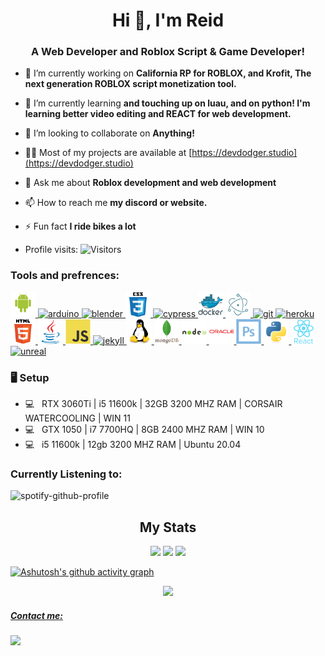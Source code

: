 <h1 align="center">Hi 👋, I'm Reid</h1>
<h3 align="center">A Web Developer and Roblox Script & Game Developer!</h3>

- 🔭 I’m currently working on **California RP for ROBLOX, and Krofit, The next generation ROBLOX script monetization tool.**

- 🌱 I’m currently learning **and touching up on luau, and on python! I'm learning better video editing and REACT for web development.**

- 👯 I’m looking to collaborate on **Anything!**

- 👨‍💻 Most of my projects are available at [https://devdodger.studio](https://devdodger.studio)

- 💬 Ask me about **Roblox development and web development**

- 📫 How to reach me **my discord or website.**

- ⚡ Fun fact **I ride bikes a lot**

- Profile visits:  <img src="https://komarev.com/ghpvc/?username=devdodger&label=Profile%20Views&color=9645f4&style=flat&label=Visitors" alt="Visitors"></a>

<p align="left">
</p>

<h3 align="left">Tools and prefrences:</h3>
<p align="left"> <a href="https://developer.android.com" target="_blank" rel="noreferrer"> <img src="https://raw.githubusercontent.com/devicons/devicon/master/icons/android/android-original-wordmark.svg" alt="android" width="40" height="40"/> </a> <a href="https://www.arduino.cc/" target="_blank" rel="noreferrer"> <img src="https://cdn.worldvectorlogo.com/logos/arduino-1.svg" alt="arduino" width="40" height="40"/> </a> <a href="https://www.blender.org/" target="_blank" rel="noreferrer"> <img src="https://download.blender.org/branding/community/blender_community_badge_white.svg" alt="blender" width="40" height="40"/> </a> <a href="https://www.w3schools.com/css/" target="_blank" rel="noreferrer"> <img src="https://raw.githubusercontent.com/devicons/devicon/master/icons/css3/css3-original-wordmark.svg" alt="css3" width="40" height="40"/> </a> <a href="https://www.cypress.io" target="_blank" rel="noreferrer"> <img src="https://raw.githubusercontent.com/simple-icons/simple-icons/6e46ec1fc23b60c8fd0d2f2ff46db82e16dbd75f/icons/cypress.svg" alt="cypress" width="40" height="40"/> </a> <a href="https://www.docker.com/" target="_blank" rel="noreferrer"> <img src="https://raw.githubusercontent.com/devicons/devicon/master/icons/docker/docker-original-wordmark.svg" alt="docker" width="40" height="40"/> </a> <a href="https://www.electronjs.org" target="_blank" rel="noreferrer"> <img src="https://raw.githubusercontent.com/devicons/devicon/master/icons/electron/electron-original.svg" alt="electron" width="40" height="40"/> </a> <a href="https://git-scm.com/" target="_blank" rel="noreferrer"> <img src="https://www.vectorlogo.zone/logos/git-scm/git-scm-icon.svg" alt="git" width="40" height="40"/> </a> <a href="https://heroku.com" target="_blank" rel="noreferrer"> <img src="https://www.vectorlogo.zone/logos/heroku/heroku-icon.svg" alt="heroku" width="40" height="40"/> </a> <a href="https://www.w3.org/html/" target="_blank" rel="noreferrer"> <img src="https://raw.githubusercontent.com/devicons/devicon/master/icons/html5/html5-original-wordmark.svg" alt="html5" width="40" height="40"/> </a> <a href="https://www.java.com" target="_blank" rel="noreferrer"> <img src="https://raw.githubusercontent.com/devicons/devicon/master/icons/java/java-original.svg" alt="java" width="40" height="40"/> </a> <a href="https://developer.mozilla.org/en-US/docs/Web/JavaScript" target="_blank" rel="noreferrer"> <img src="https://raw.githubusercontent.com/devicons/devicon/master/icons/javascript/javascript-original.svg" alt="javascript" width="40" height="40"/> </a> <a href="https://jekyllrb.com/" target="_blank" rel="noreferrer"> <img src="https://www.vectorlogo.zone/logos/jekyllrb/jekyllrb-icon.svg" alt="jekyll" width="40" height="40"/> </a> <a href="https://www.linux.org/" target="_blank" rel="noreferrer"> <img src="https://raw.githubusercontent.com/devicons/devicon/master/icons/linux/linux-original.svg" alt="linux" width="40" height="40"/> </a> <a href="https://www.mongodb.com/" target="_blank" rel="noreferrer"> <img src="https://raw.githubusercontent.com/devicons/devicon/master/icons/mongodb/mongodb-original-wordmark.svg" alt="mongodb" width="40" height="40"/> </a> <a href="https://nodejs.org" target="_blank" rel="noreferrer"> <img src="https://raw.githubusercontent.com/devicons/devicon/master/icons/nodejs/nodejs-original-wordmark.svg" alt="nodejs" width="40" height="40"/> </a> <a href="https://www.oracle.com/" target="_blank" rel="noreferrer"> <img src="https://raw.githubusercontent.com/devicons/devicon/master/icons/oracle/oracle-original.svg" alt="oracle" width="40" height="40"/> </a> <a href="https://www.photoshop.com/en" target="_blank" rel="noreferrer"> <img src="https://raw.githubusercontent.com/devicons/devicon/master/icons/photoshop/photoshop-line.svg" alt="photoshop" width="40" height="40"/> </a> <a href="https://www.python.org" target="_blank" rel="noreferrer"> <img src="https://raw.githubusercontent.com/devicons/devicon/master/icons/python/python-original.svg" alt="python" width="40" height="40"/> </a> <a href="https://reactjs.org/" target="_blank" rel="noreferrer"> <img src="https://raw.githubusercontent.com/devicons/devicon/master/icons/react/react-original-wordmark.svg" alt="react" width="40" height="40"/> </a> <a href="https://unrealengine.com/" target="_blank" rel="noreferrer"> <img src="https://raw.githubusercontent.com/kenangundogan/fontisto/036b7eca71aab1bef8e6a0518f7329f13ed62f6b/icons/svg/brand/unreal-engine.svg" alt="unreal" width="40" height="40"/> </a> </p>

<h3> 🖥️ Setup</h3>

- 💻 &nbsp; RTX 3060Ti |  i5 11600k | 32GB 3200 MHZ RAM | CORSAIR WATERCOOLING | WIN 11
- 💻 &nbsp; GTX 1050 | i7 7700HQ | 8GB  2400 MHZ RAM | WIN 10
- 💻 &nbsp; i5 11600k | 12gb 3200 MHZ RAM | Ubuntu 20.04
<h3> Currently Listening to: </h3>

![spotify-github-profile](https://spotify-github-profile.vercel.app/api/view?uid=the989uc2ymxusqkcrlfxsyzo&cover_image=true&theme=novatorem&show_offline=false&background_color=000000&bar_color=9645f4&bar_color_cover=false)
<br>
<h2 align="center">My Stats</h2>
 <p align="center">
 
 <img height="180em" src="https://github-readme-stats-eight-theta.vercel.app/api?username=DevDodger&show_icons=true&theme=midnight-purple&include_all_commits=false&count_private=true&hide_border=true">
 <img height="180em" src="https://github-readme-stats.vercel.app/api/top-langs/?username=DevDodger&layout=compact&theme=midnight-purple&hide_border=true">
  <img height="180em" src="https://github-readme-streak-stats.herokuapp.com?user=DevDodger&theme=midnight-purple&hide_border=true&date_format=M%20j%5B%2C%20Y%5D">

[![Ashutosh's github activity graph](https://github-readme-activity-graph.cyclic.app/graph?username=DevDodger&bg_color=000000&color=9645f4&line=9645e0&point=9645e0&area=true&hide_border=true)](https://github.com/ashutosh00710/github-readme-activity-graph)
</a>
</p>
<p align="center">
<a href="https://github.com/DevDodger/Krofit">
 <img src="https://github-readme-stats.vercel.app/api/pin/?username=DevDodger&repo=Krofit&theme=midnight-purple&hide_border=true" height="185">
</a>
</p>
<p align="center">
<a href="https://github.com/DevDodger/Krofit">
  <h5> Contact me: </h5>
 <img src="https://discord.c99.nl/widget/theme-2/383735130767753227.png"/>
</a>
</p>
